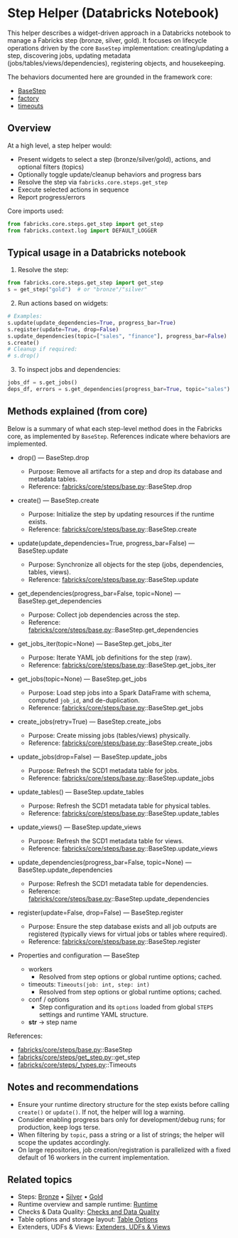 # Step Helper (Databricks Notebook)

This helper describes a widget-driven approach in a Databricks notebook to manage a Fabricks step (bronze, silver, gold). It focuses on lifecycle operations driven by the core `BaseStep` implementation: creating/updating a step, discovering jobs, updating metadata (jobs/tables/views/dependencies), registering objects, and housekeeping.

The behaviors documented here are grounded in the framework core:

- [BaseStep](https://github.com/fabricks-framework/fabricks/tree/main/framework/fabricks/core/steps/base.py)
- [factory](https://github.com/fabricks-framework/fabricks/tree/main/framework/fabricks/core/steps/get_step.py)
- [timeouts](https://github.com/fabricks-framework/fabricks/tree/main/framework/fabricks/core/steps/_types.py)

## Overview

At a high level, a step helper would:

  - Present widgets to select a step (bronze/silver/gold), actions, and optional filters (topics)
  - Optionally toggle update/cleanup behaviors and progress bars
  - Resolve the step via `fabricks.core.steps.get_step`
  - Execute selected actions in sequence
  - Report progress/errors

Core imports used:
```python
from fabricks.core.steps.get_step import get_step
from fabricks.context.log import DEFAULT_LOGGER
```

## Typical usage in a Databricks notebook

1) Resolve the step:
```python
from fabricks.core.steps.get_step import get_step
s = get_step("gold")  # or "bronze"/"silver"
```

2) Run actions based on widgets:
```python
# Examples:
s.update(update_dependencies=True, progress_bar=True)
s.register(update=True, drop=False)
s.update_dependencies(topic=["sales", "finance"], progress_bar=False)
s.create()
# Cleanup if required:
# s.drop()
```

3) To inspect jobs and dependencies:
```python
jobs_df = s.get_jobs()
deps_df, errors = s.get_dependencies(progress_bar=True, topic="sales")
```

## Methods explained (from core)

Below is a summary of what each step-level method does in the Fabricks core, as implemented by `BaseStep`. References indicate where behaviors are implemented.

- drop() — BaseStep.drop
    - Purpose: Remove all artifacts for a step and drop its database and metadata tables.
    - Reference: [fabricks/core/steps/base.py](https://github.com/fabricks-framework/fabricks/tree/main/framework/fabricks/core/steps/base.py)::BaseStep.drop

- create() — BaseStep.create
    - Purpose: Initialize the step by updating resources if the runtime exists.
    - Reference: [fabricks/core/steps/base.py](https://github.com/fabricks-framework/fabricks/tree/main/framework/fabricks/core/steps/base.py)::BaseStep.create

- update(update_dependencies=True, progress_bar=False) — BaseStep.update
    - Purpose: Synchronize all objects for the step (jobs, dependencies, tables, views).
    - Reference: [fabricks/core/steps/base.py](https://github.com/fabricks-framework/fabricks/tree/main/framework/fabricks/core/steps/base.py)::BaseStep.update

- get_dependencies(progress_bar=False, topic=None) — BaseStep.get_dependencies
    - Purpose: Collect job dependencies across the step.
    - Reference: [fabricks/core/steps/base.py](https://github.com/fabricks-framework/fabricks/tree/main/framework/fabricks/core/steps/base.py)::BaseStep.get_dependencies

- get_jobs_iter(topic=None) — BaseStep.get_jobs_iter
    - Purpose: Iterate YAML job definitions for the step (raw).
    - Reference: [fabricks/core/steps/base.py](https://github.com/fabricks-framework/fabricks/tree/main/framework/fabricks/core/steps/base.py)::BaseStep.get_jobs_iter

- get_jobs(topic=None) — BaseStep.get_jobs
    - Purpose: Load step jobs into a Spark DataFrame with schema, computed `job_id`, and de-duplication.
    - Reference: [fabricks/core/steps/base.py](https://github.com/fabricks-framework/fabricks/tree/main/framework/fabricks/core/steps/base.py)::BaseStep.get_jobs

- create_jobs(retry=True) — BaseStep.create_jobs
    - Purpose: Create missing jobs (tables/views) physically.
    - Reference: [fabricks/core/steps/base.py](https://github.com/fabricks-framework/fabricks/tree/main/framework/fabricks/core/steps/base.py)::BaseStep.create_jobs

- update_jobs(drop=False) — BaseStep.update_jobs
    - Purpose: Refresh the SCD1 metadata table for jobs.
    - Reference: [fabricks/core/steps/base.py](https://github.com/fabricks-framework/fabricks/tree/main/framework/fabricks/core/steps/base.py)::BaseStep.update_jobs

- update_tables() — BaseStep.update_tables
    - Purpose: Refresh the SCD1 metadata table for physical tables.
    - Reference: [fabricks/core/steps/base.py](https://github.com/fabricks-framework/fabricks/tree/main/framework/fabricks/core/steps/base.py)::BaseStep.update_tables

- update_views() — BaseStep.update_views
    - Purpose: Refresh the SCD1 metadata table for views.
    - Reference: [fabricks/core/steps/base.py](https://github.com/fabricks-framework/fabricks/tree/main/framework/fabricks/core/steps/base.py)::BaseStep.update_views

- update_dependencies(progress_bar=False, topic=None) — BaseStep.update_dependencies
    - Purpose: Refresh the SCD1 metadata table for dependencies.
    - Reference: [fabricks/core/steps/base.py](https://github.com/fabricks-framework/fabricks/tree/main/framework/fabricks/core/steps/base.py)::BaseStep.update_dependencies

- register(update=False, drop=False) — BaseStep.register
    - Purpose: Ensure the step database exists and all job outputs are registered (typically views for virtual jobs or tables where required).
    - Reference: [fabricks/core/steps/base.py](https://github.com/fabricks-framework/fabricks/tree/main/framework/fabricks/core/steps/base.py)::BaseStep.register

- Properties and configuration — BaseStep
    - workers
        - Resolved from step options or global runtime options; cached.
    - timeouts: `Timeouts(job: int, step: int)`
        - Resolved from step options or global runtime options; cached.
    - conf / options
        - Step configuration and its `options` loaded from global `STEPS` settings and runtime YAML structure.
    - __str__ → step name

References:

- [fabricks/core/steps/base.py](https://github.com/fabricks-framework/fabricks/tree/main/framework/fabricks/core/steps/base.py)::BaseStep
- [fabricks/core/steps/get_step.py](https://github.com/fabricks-framework/fabricks/tree/main/framework/fabricks/core/steps/get_step.py)::get_step
- [fabricks/core/steps/_types.py](https://github.com/fabricks-framework/fabricks/tree/main/framework/fabricks/core/steps/_types.py)::Timeouts

## Notes and recommendations

- Ensure your runtime directory structure for the step exists before calling `create()` or `update()`. If not, the helper will log a warning.
- Consider enabling progress bars only for development/debug runs; for production, keep logs terse.
- When filtering by `topic`, pass a string or a list of strings; the helper will scope the updates accordingly.
- On large repositories, job creation/registration is parallelized with a fixed default of 16 workers in the current implementation.

## Related topics

- Steps: [Bronze](../steps/bronze.md) • [Silver](../steps/silver.md) • [Gold](../steps/gold.md)
- Runtime overview and sample runtime: [Runtime](../runtime.md)
- Checks & Data Quality: [Checks and Data Quality](../reference/checks-data-quality.md)
- Table options and storage layout: [Table Options](../reference/table-options.md)
- Extenders, UDFs & Views: [Extenders, UDFs & Views](../reference/extenders-udfs-parsers.md)
